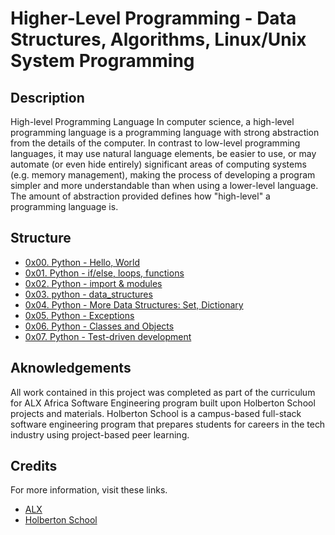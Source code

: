 # Higher-Level Programming - Data Structures, Algorithms, Linux/Unix System Programming

## Description
High-level Programming Language In computer science, a high-level programming language is a programming language with strong abstraction from the details of the computer. In contrast to low-level programming languages, it may use natural language elements, be easier to use, or may automate (or even hide entirely) significant areas of computing systems (e.g. memory management), making the process of developing a program simpler and more understandable than when using a lower-level language. The amount of abstraction provided defines how "high-level" a programming language is.

## Structure

* [0x00. Python - Hello, World](./0x00-python-hello_world)
* [0x01. Python - if/else, loops, functions](./0x01-python-if_else_loops_functions)
* [0x02. Python - import & modules](./0x02-python-import_modules/)
* [0x03. python - data_structures](./0x03-python-data_structures/)
* [0x04. Python - More Data Structures: Set, Dictionary](./0x04-python-more_data_structures/)
* [0x05. Python - Exceptions](./0x05-python-exceptions/)
* [0x06. Python - Classes and Objects](./0x06-python-classes/)
* [0x07. Python - Test-driven development](./0x07-python-test_driven_development/)

## Aknowledgements

All work contained in this project was completed as part of the curriculum for ALX Africa Software Engineering program built upon Holberton School projects and materials. Holberton School is a campus-based full-stack software engineering program that prepares students for careers in the tech industry using project-based peer learning.


## Credits
For more information, visit these links.

* [ALX ](https://www.alxafrica.com/)
* [Holberton School](https://www.holbertonschool.com/)